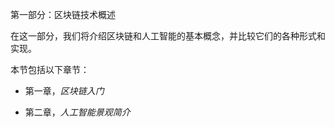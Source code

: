 第一部分：区块链技术概述

在这一部分，我们将介绍区块链和人工智能的基本概念，并比较它们的各种形式和实现。

本节包括以下章节：

+   第一章，*区块链入门*

+   第二章，*人工智能景观简介*

